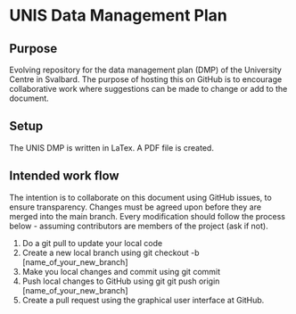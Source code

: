 # UNIS Data Management Plan

## Purpose

Evolving repository for the data management plan (DMP) of the University Centre in Svalbard. The purpose of hosting this on GitHub is to encourage collaborative work where suggestions can be made to change or add to the document.

## Setup

The UNIS DMP is written in LaTex. A PDF file is created.

## Intended work flow

The intention is to collaborate on this document using GitHub issues, to ensure transparency. Changes must be agreed upon before they are merged into the main branch. Every modification should follow the process below - assuming contributors are members of the project (ask if not).

1. Do a git pull to update your local code
2. Create a new local branch using git checkout -b [name_of_your_new_branch]
3. Make you local changes and commit using git commit
4. Push local changes to GitHub using git git push origin [name_of_your_new_branch]
5. Create a pull request using the graphical user interface at GitHub.


